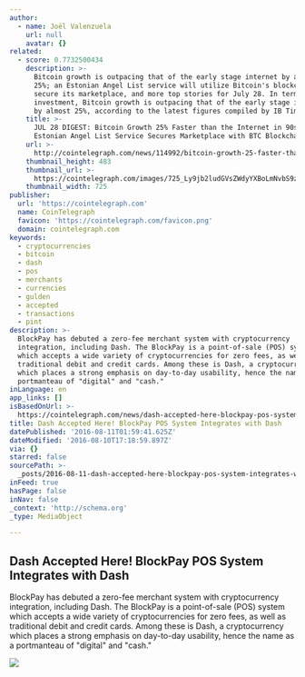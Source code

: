```yaml
---
author:
  - name: Joël Valenzuela
    url: null
    avatar: {}
related:
  - score: 0.7732500434
    description: >-
      Bitcoin growth is outpacing that of the early stage internet by almost
      25%; an Estonian Angel List service will utilize Bitcoin's blockchain to
      secure its marketplace, and more top stories for July 28. In terms of
      investment, Bitcoin growth is outpacing that of the early stage internet
      by almost 25%, according to the latest figures compiled by IB Times UK.
    title: >-
      JUL 28 DIGEST: Bitcoin Growth 25% Faster than the Internet in 90s;
      Estonian Angel List Service Secures Marketplace with BTC Blockchain
    url: >-
      http://cointelegraph.com/news/114992/bitcoin-growth-25-faster-than-the-internet-in-90s-estonian-angel-list-service-secures-marketplace-with-btc-blockchain
    thumbnail_height: 483
    thumbnail_url: >-
      https://cointelegraph.com/images/725_Ly9jb2ludGVsZWdyYXBoLmNvbS9zdG9yYWdlL3VwbG9hZHMvdmlldy85OTE5MjU5NTUxNmEyZDIxZWMxOTZiZWQzNjI2MjQ0NS5wbmc=.jpg
    thumbnail_width: 725
publisher:
  url: 'https://cointelegraph.com'
  name: CoinTelegraph
  favicon: 'https://cointelegraph.com/favicon.png'
  domain: cointelegraph.com
keywords:
  - cryptocurrencies
  - bitcoin
  - dash
  - pos
  - merchants
  - currencies
  - gulden
  - accepted
  - transactions
  - pint
description: >-
  BlockPay has debuted a zero-fee merchant system with cryptocurrency
  integration, including Dash. The BlockPay is a point-of-sale (POS) system
  which accepts a wide variety of cryptocurrencies for zero fees, as well as
  traditional debit and credit cards. Among these is Dash, a cryptocurrency
  which places a strong emphasis on day-to-day usability, hence the name as a
  portmanteau of "digital" and "cash."
inLanguage: en
app_links: []
isBasedOnUrl: >-
  https://cointelegraph.com/news/dash-accepted-here-blockpay-pos-system-integrates-with-dash
title: Dash Accepted Here! BlockPay POS System Integrates with Dash
datePublished: '2016-08-11T01:59:41.625Z'
dateModified: '2016-08-10T17:18:59.897Z'
via: {}
starred: false
sourcePath: >-
  _posts/2016-08-11-dash-accepted-here-blockpay-pos-system-integrates-with-dash.md
inFeed: true
hasPage: false
inNav: false
_context: 'http://schema.org'
_type: MediaObject

---
```

<article style=""><h1>Dash Accepted Here! BlockPay POS System Integrates with Dash</h1><p>BlockPay has debuted a zero-fee merchant system with cryptocurrency integration, including Dash. The BlockPay is a point-of-sale (POS) system which accepts a wide variety of cryptocurrencies for zero fees, as well as traditional debit and credit cards. Among these is Dash, a cryptocurrency which places a strong emphasis on day-to-day usability, hence the name as a portmanteau of "digital" and "cash."</p><img src="https://cointelegraph.com/images/725_Ly9jb2ludGVsZWdyYXBoLmNvbS9zdG9yYWdlL3VwbG9hZHMvdmlldy9lYWMzMmIxZmZjNzhhZTc2MjZhMmViMzFiZWYwMDQzNS5qcGc=.jpg" /></article>